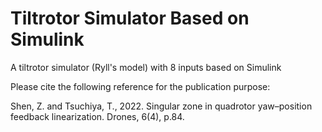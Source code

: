 # Tiltrotor Simulator Based on Simulink
A tiltrotor simulator (Ryll's model) with 8 inputs based on Simulink






Please cite the following reference for the publication purpose:

Shen, Z. and Tsuchiya, T., 2022. Singular zone in quadrotor yaw–position feedback linearization. Drones, 6(4), p.84.
